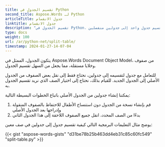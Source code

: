 ```yaml
---
title: تقسيم الجدول في Python
second_title: Aspose.Words لـ Python
articleTitle: جدول الانقسام
linktitle: جدول الانقسام
description: "تقسيم الجدول في Python. كيفية تقسيم جدول واحد إلى جدولين منفصلين Python."
type: docs
weight: 100
url: /ar/python-net/split-table/
timestamp: 2024-01-27-14-07-04
---
```


يتكون الجدول، الممثل في Aspose.Words Document Object Model، من صفوف وخلايا مستقلة، مما يجعل من السهل تقسيم الجدول.

للتعامل مع جدول لتقسيمه إلى جدولين، نحتاج فقط إلى نقل بعض الصفوف من الجدول الأصلي إلى الجدول الجديد. للقيام بذلك، نحتاج إلى اختيار الصف الذي نريد تقسيم الجدول به.

يمكننا إنشاء جدولين من الجدول الأصلي باتباع الخطوات البسيطة التالية:

1. قم بإنشاء نسخة من الجدول دون استنساخ الأطفال للاحتفاظ بالصفوف المنقولة وإدراجها بعد الجدول الأصلي
2. بدءًا من الصف المحدد، انقل جميع الصفوف اللاحقة إلى هذا الجدول الثاني

يوضح مثال التعليمات البرمجية التالي كيفية تقسيم جدول إلى جدولين في صف معين:

{{< gist "aspose-words-gists" "d31be78b25b463dd4eb31c85c60fc549" "split-table.py" >}}
